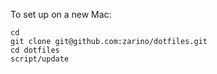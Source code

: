 To set up on a new Mac:

    cd
    git clone git@github.com:zarino/dotfiles.git
    cd dotfiles
    script/update
